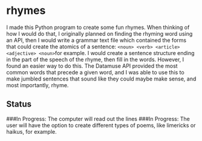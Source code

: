 # rhymes
I made this Python program to create some fun rhymes. When thinking of how I would do that, I originally planned on finding the rhyming word using an API, then I would write a grammar text file which contained the forms that could create the atomics of a sentence:
```<noun> <verb> <article> <adjective> <noun>```for example. I would create a sentence structure ending in the part of the speech of the rhyme, then fill in the words. However, I found an easier way to do this. The Datamuse API provided the most common words that precede a given word, and I was able to use this to make jumbled sentences that sound like they could maybe make sense, and most importantly, rhyme. 

## Status
###In Progress: The computer will read out the lines
###In Progress: The user will have the option to create different types of poems, like limericks or haikus, for example.
